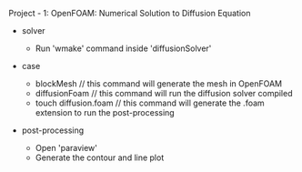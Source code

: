Project - 1: OpenFOAM: Numerical Solution to Diffusion Equation

* solver
  * Run 'wmake' command inside 'diffusionSolver'
 
* case
  * blockMesh             // this command will generate the mesh in OpenFOAM
  * diffusionFoam       // this command will run the diffusion solver compiled
  * touch diffusion.foam  // this command will generate the .foam extension to run the post-processing
 
* post-processing
  * Open 'paraview'
  * Generate the contour and line plot 

